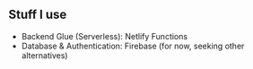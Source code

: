 ## Stuff I use

* Backend Glue (Serverless): Netlify Functions
* Database & Authentication: Firebase (for now, seeking other alternatives)
